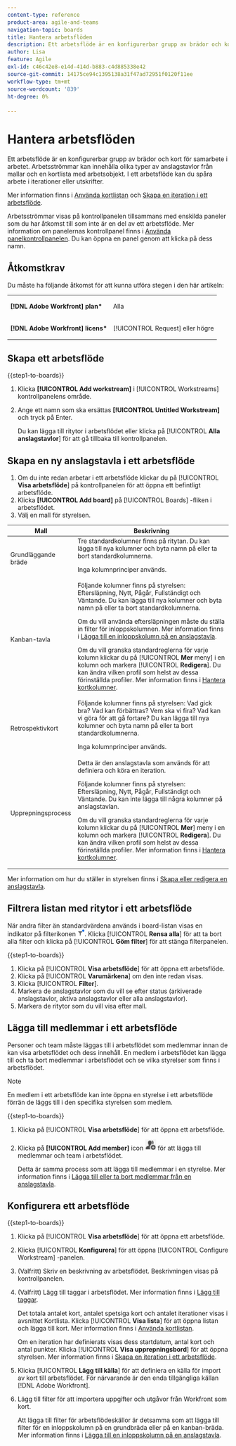```yaml
---
content-type: reference
product-area: agile-and-teams
navigation-topic: boards
title: Hantera arbetsflöden
description: Ett arbetsflöde är en konfigurerbar grupp av brädor och kort för samarbete i arbetet.
author: Lisa
feature: Agile
exl-id: c46c42e8-e14d-414d-b883-c4d885338e42
source-git-commit: 14175ce94c1395138a31f47ad72951f0120f11ee
workflow-type: tm+mt
source-wordcount: '839'
ht-degree: 0%

---
```


# Hantera arbetsflöden

Ett arbetsflöde är en konfigurerbar grupp av brädor och kort för samarbete i arbetet. Arbetsströmmar kan innehålla olika typer av anslagstavlor från mallar och en kortlista med arbetsobjekt. I ett arbetsflöde kan du spåra arbete i iterationer eller utskrifter.

Mer information finns i [Använda kortlistan](/help/quicksilver/agile/use-boards-agile-planning-tools/use-card-list.md) och [Skapa en iteration i ett arbetsflöde](/help/quicksilver/agile/use-boards-agile-planning-tools/create-an-iteration-in-workstream.md).

Arbetsströmmar visas på kontrollpanelen tillsammans med enskilda paneler som du har åtkomst till som inte är en del av ett arbetsflöde. Mer information om panelernas kontrollpanel finns i [Använda panelkontrollpanelen](/help/quicksilver/agile/get-started-with-boards/use-boards-page.md). Du kan öppna en panel genom att klicka på dess namn.

## Åtkomstkrav

Du måste ha följande åtkomst för att kunna utföra stegen i den här artikeln:

<table style="table-layout:auto"> 
 <col> 
 </col> 
 <col> 
 </col> 
 <tbody> 
  <tr> 
   <td role="rowheader"><strong>[!DNL Adobe Workfront] plan*</strong></td> 
   <td> <p>Alla</p> </td> 
  </tr> 
  <tr> 
   <td role="rowheader"><strong>[!DNL Adobe Workfront] licens*</strong></td> 
   <td> <p>[!UICONTROL Request] eller högre</p> </td> 
  </tr> 
 </tbody> 
</table>

## Skapa ett arbetsflöde

{{step1-to-boards}}

1. Klicka **[!UICONTROL Add workstream]** i [!UICONTROL Workstreams] kontrollpanelens område.
1. Ange ett namn som ska ersättas **[!UICONTROL Untitled Workstream]** och tryck på Enter.

   Du kan lägga till ritytor i arbetsflödet eller klicka på [!UICONTROL **Alla anslagstavlor**] för att gå tillbaka till kontrollpanelen.

## Skapa en ny anslagstavla i ett arbetsflöde

1. Om du inte redan arbetar i ett arbetsflöde klickar du på [!UICONTROL **Visa arbetsflöde**] på kontrollpanelen för att öppna ett befintligt arbetsflöde.
1. Klicka **[!UICONTROL Add board]** på [!UICONTROL Boards] -fliken i arbetsflödet.
1. Välj en mall för styrelsen.

| Mall | Beskrivning |
|---------|----------|
| Grundläggande bräde | Tre standardkolumner finns på ritytan. Du kan lägga till nya kolumner och byta namn på eller ta bort standardkolumnerna. <p>Inga kolumnprinciper används. |
| Kanban-tavla | Följande kolumner finns på styrelsen: Eftersläpning, Nytt, Pågår, Fullständigt och Väntande. Du kan lägga till nya kolumner och byta namn på eller ta bort standardkolumnerna.<p>Om du vill använda eftersläpningen måste du ställa in filter för inloppskolumnen. Mer information finns i [Lägga till en inloppskolumn på en anslagstavla](/help/quicksilver/agile/use-boards-agile-planning-tools/add-intake-column-to-board.md). <p>Om du vill granska standardreglerna för varje kolumn klickar du på [!UICONTROL **Mer** meny] i en kolumn och markera [!UICONTROL **Redigera**]. Du kan ändra vilken profil som helst av dessa förinställda profiler. Mer information finns i [Hantera kortkolumner](/help/quicksilver/agile/get-started-with-boards/manage-board-columns.md). |
| Retrospektivkort | Följande kolumner finns på styrelsen: Vad gick bra? Vad kan förbättras? Vem ska vi fira? Vad kan vi göra för att gå fortare? Du kan lägga till nya kolumner och byta namn på eller ta bort standardkolumnerna. <p>Inga kolumnprinciper används. |
| Upprepningsprocess | Detta är den anslagstavla som används för att definiera och köra en iteration. <p>Följande kolumner finns på styrelsen: Eftersläpning, Nytt, Pågår, Fullständigt och Väntande. Du kan inte lägga till några kolumner på anslagstavlan. <p>Om du vill granska standardreglerna för varje kolumn klickar du på [!UICONTROL **Mer**] meny i en kolumn och markera [!UICONTROL **Redigera**]. Du kan ändra vilken profil som helst av dessa förinställda profiler. Mer information finns i [Hantera kortkolumner](/help/quicksilver/agile/get-started-with-boards/manage-board-columns.md). |

Mer information om hur du ställer in styrelsen finns i [Skapa eller redigera en anslagstavla](/help/quicksilver/agile/get-started-with-boards/create-edit-board.md).

## Filtrera listan med ritytor i ett arbetsflöde

När andra filter än standardvärdena används i board-listan visas en indikator på filterikonen ![Filter tillämpat](assets/boards-filterapplied-30x30.png). Klicka [!UICONTROL **Rensa alla**] för att ta bort alla filter och klicka på [!UICONTROL **Göm filter**] för att stänga filterpanelen.

{{step1-to-boards}}

1. Klicka på [!UICONTROL **Visa arbetsflöde**] för att öppna ett arbetsflöde.
1. Klicka på [!UICONTROL **Varumärkena**] om den inte redan visas.
1. Klicka [!UICONTROL **Filter**].
1. Markera de anslagstavlor som du vill se efter status (arkiverade anslagstavlor, aktiva anslagstavlor eller alla anslagstavlor).
1. Markera de ritytor som du vill visa efter mall.

## Lägga till medlemmar i ett arbetsflöde

Personer och team måste läggas till i arbetsflödet som medlemmar innan de kan visa arbetsflödet och dess innehåll. En medlem i arbetsflödet kan lägga till och ta bort medlemmar i arbetsflödet och se vilka styrelser som finns i arbetsflödet.

>[!NOTE]
>
>En medlem i ett arbetsflöde kan inte öppna en styrelse i ett arbetsflöde förrän de läggs till i den specifika styrelsen som medlem.

{{step1-to-boards}}

1. Klicka på [!UICONTROL **Visa arbetsflöde**] för att öppna ett arbetsflöde.
1. Klicka på **[!UICONTROL Add member]** icon ![Lägg till medlemmar](assets/boards-addmember-spectrum-25x25.png) för att lägga till medlemmar och team i arbetsflödet.

   Detta är samma process som att lägga till medlemmar i en styrelse. Mer information finns i [Lägga till eller ta bort medlemmar från en anslagstavla](/help/quicksilver/agile/get-started-with-boards/add-members-to-board.md).

## Konfigurera ett arbetsflöde

{{step1-to-boards}}

1. Klicka på [!UICONTROL **Visa arbetsflöde**] för att öppna ett arbetsflöde.
1. Klicka [!UICONTROL **Konfigurera**] för att öppna [!UICONTROL Configure Workstream] -panelen.
1. (Valfritt) Skriv en beskrivning av arbetsflödet. Beskrivningen visas på kontrollpanelen.
1. (Valfritt) Lägg till taggar i arbetsflödet. Mer information finns i [Lägg till taggar](/help/quicksilver/agile/get-started-with-boards/add-tags.md).

   Det totala antalet kort, antalet spetsiga kort och antalet iterationer visas i avsnittet Kortlista. Klicka [!UICONTROL **Visa lista**] för att öppna listan och lägga till kort. Mer information finns i [Använda kortlistan](/help/quicksilver/agile/use-boards-agile-planning-tools/use-card-list.md).

   Om en iteration har definierats visas dess startdatum, antal kort och antal punkter. Klicka [!UICONTROL **Visa upprepningsbord**] för att öppna styrelsen. Mer information finns i [Skapa en iteration i ett arbetsflöde](/help/quicksilver/agile/use-boards-agile-planning-tools/create-an-iteration-in-workstream.md).

1. Klicka [!UICONTROL **Lägg till källa**] för att definiera en källa för import av kort till arbetsflödet. För närvarande är den enda tillgängliga källan [!DNL Adobe Workfront].
1. Lägg till filter för att importera uppgifter och utgåvor från Workfront som kort.

   Att lägga till filter för arbetsflödeskällor är detsamma som att lägga till filter för en inloppskolumn på en grundbräda eller på en kanban-bräda. Mer information finns i [Lägga till en inloppskolumn på en anslagstavla](/help/quicksilver/agile/use-boards-agile-planning-tools/add-intake-column-to-board.md).
